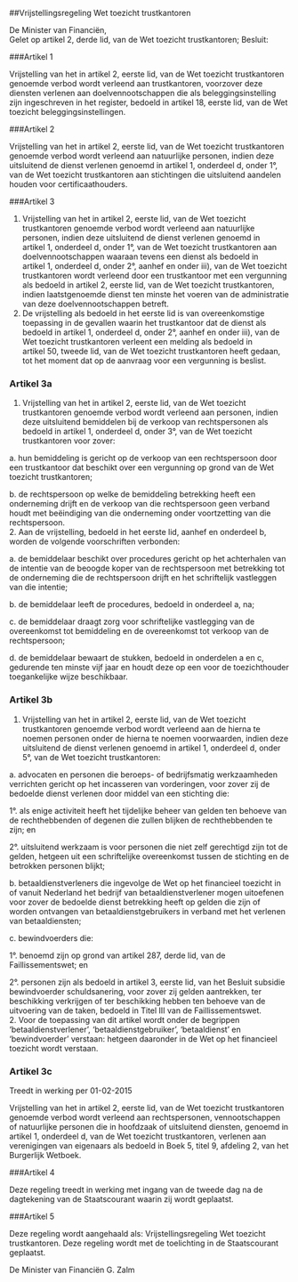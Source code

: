 <meta http-equiv='Content-Type' content='text/html; charset=utf-8' />

##Vrijstellingsregeling Wet toezicht trustkantoren

De Minister van Financiën,  
Gelet op artikel 2, derde lid, van de Wet toezicht trustkantoren;
Besluit:    

###Artikel 1 

Vrijstelling van het in artikel 2, eerste lid, van de Wet toezicht trustkantoren genoemde verbod wordt verleend aan trustkantoren, voorzover deze diensten verlenen aan doelvennootschappen die als beleggingsinstelling zijn ingeschreven in het register, bedoeld in artikel 18, eerste lid, van de Wet toezicht beleggingsinstellingen.

###Artikel 2 

Vrijstelling van het in artikel 2, eerste lid, van de Wet toezicht trustkantoren genoemde verbod wordt verleend aan natuurlijke personen, indien deze uitsluitend de dienst verlenen genoemd in artikel 1, onderdeel d, onder 1°, van de Wet toezicht trustkantoren aan stichtingen die uitsluitend aandelen houden voor certificaathouders.

###Artikel 3 

1. Vrijstelling van het in artikel 2, eerste lid, van de Wet toezicht trustkantoren genoemde verbod wordt verleend aan natuurlijke personen, indien deze uitsluitend de dienst verlenen genoemd in artikel 1, onderdeel d, onder 1°, van de Wet toezicht trustkantoren aan doelvennootschappen waaraan tevens een dienst als bedoeld in artikel 1, onderdeel d, onder 2°, aanhef en onder iii), van de Wet toezicht trustkantoren wordt verleend door een trustkantoor met een vergunning als bedoeld in artikel 2, eerste lid, van de Wet toezicht trustkantoren, indien laatstgenoemde dienst ten minste het voeren van de administratie van deze doelvennootschappen betreft.
2. De vrijstelling als bedoeld in het eerste lid is van overeenkomstige toepassing in de gevallen waarin het trustkantoor dat de dienst als bedoeld in artikel 1, onderdeel d, onder 2°, aanhef en onder iii), van de Wet toezicht trustkantoren verleent een melding als bedoeld in artikel 50, tweede lid, van de Wet toezicht trustkantoren heeft gedaan, tot het moment dat op de aanvraag voor een vergunning is beslist.

### Artikel  3a  

1.  Vrijstelling van het in artikel 2, eerste lid, van de Wet toezicht trustkantoren genoemde verbod wordt verleend aan personen, indien deze uitsluitend bemiddelen bij de verkoop van rechtspersonen als bedoeld in artikel 1, onderdeel d, onder 3°, van de Wet toezicht trustkantoren voor zover: 

a. hun bemiddeling is gericht op de verkoop van een rechtspersoon door een trustkantoor dat beschikt over een vergunning op grond van de Wet toezicht trustkantoren;  

b. de rechtspersoon op welke de bemiddeling betrekking heeft een onderneming drijft en de verkoop van die rechtspersoon geen verband houdt met beëindiging van die onderneming onder voortzetting van die rechtspersoon.     
2.  Aan de vrijstelling, bedoeld in het eerste lid, aanhef en onderdeel b, worden de volgende voorschriften verbonden: 

a. de bemiddelaar beschikt over procedures gericht op het achterhalen van de intentie van de beoogde koper van de rechtspersoon met betrekking tot de onderneming die de rechtspersoon drijft en het schriftelijk vastleggen van die intentie;  

b. de bemiddelaar leeft de procedures, bedoeld in onderdeel a, na;  

c. de bemiddelaar draagt zorg voor schriftelijke vastlegging van de overeenkomst tot bemiddeling en de overeenkomst tot verkoop van de rechtspersoon;  

d. de bemiddelaar bewaart de stukken, bedoeld in onderdelen a en c, gedurende ten minste vijf jaar en houdt deze op een voor de toezichthouder toegankelijke wijze beschikbaar.    

### Artikel  3b  

1.  Vrijstelling van het in artikel 2, eerste lid, van de Wet toezicht trustkantoren genoemde verbod wordt verleend aan de hierna te noemen personen onder de hierna te noemen voorwaarden, indien deze uitsluitend de dienst verlenen genoemd in artikel 1, onderdeel d, onder 5°, van de Wet toezicht trustkantoren: 

a. advocaten en personen die beroeps- of bedrijfsmatig werkzaamheden verrichten gericht op het incasseren van vorderingen, voor zover zij de bedoelde dienst verlenen door middel van een stichting die: 

1°. als enige activiteit heeft het tijdelijke beheer van gelden ten behoeve van de rechthebbenden of degenen die zullen blijken de rechthebbenden te zijn; en  

2°. uitsluitend werkzaam is voor personen die niet zelf gerechtigd zijn tot de gelden, hetgeen uit een schriftelijke overeenkomst tussen de stichting en de betrokken personen blijkt;    

b. betaaldienstverleners die ingevolge de Wet op het financieel toezicht in of vanuit Nederland het bedrijf van betaaldienstverlener mogen uitoefenen voor zover de bedoelde dienst betrekking heeft op gelden die zijn of worden ontvangen van betaaldienstgebruikers in verband met het verlenen van betaaldiensten;  

c. bewindvoerders die: 

1°. benoemd zijn op grond van artikel 287, derde lid, van de Faillissementswet; en  

2°. personen zijn als bedoeld in artikel 3, eerste lid, van het Besluit subsidie bewindvoerder schuldsanering, voor zover zij gelden aantrekken, ter beschikking verkrijgen of ter beschikking hebben ten behoeve van de uitvoering van de taken, bedoeld in Titel III van de Faillissementswet.       
2.  Voor de toepassing van dit artikel wordt onder de begrippen ‘betaaldienstverlener’, ‘betaaldienstgebruiker’, ‘betaaldienst’ en ‘bewindvoerder’ verstaan: hetgeen daaronder in de Wet op het financieel toezicht wordt verstaan.  

### Artikel  3c  
Treedt in werking per 01-02-2015 

Vrijstelling van het in artikel 2, eerste lid, van de Wet toezicht trustkantoren genoemde verbod wordt verleend aan rechtspersonen, vennootschappen of natuurlijke personen die in hoofdzaak of uitsluitend diensten, genoemd in artikel 1, onderdeel d, van de Wet toezicht trustkantoren, verlenen aan verenigingen van eigenaars als bedoeld in Boek 5, titel 9, afdeling 2, van het Burgerlijk Wetboek. 

###Artikel 4 

Deze regeling treedt in werking met ingang van de tweede dag na de dagtekening van de Staatscourant waarin zij wordt geplaatst.

###Artikel 5 

Deze regeling wordt aangehaald als: Vrijstellingsregeling Wet toezicht trustkantoren.
Deze regeling wordt met de toelichting in de Staatscourant geplaatst.   

De 
Minister van Financiën 
G. Zalm      
